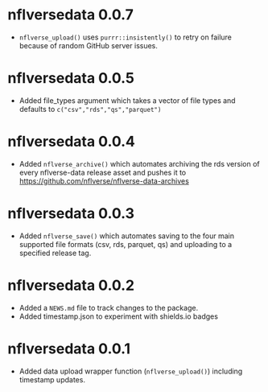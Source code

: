 # nflversedata 0.0.7

* `nflverse_upload()` uses `purrr::insistently()` to retry on failure because of random GitHub server issues. 

# nflversedata 0.0.5 

* Added file_types argument which takes a vector of file types and defaults to `c("csv","rds","qs","parquet")`

# nflversedata 0.0.4

* Added `nflverse_archive()` which automates archiving the rds version of every nflverse-data release asset and pushes it to https://github.com/nflverse/nflverse-data-archives

# nflversedata 0.0.3

* Added `nflverse_save()` which automates saving to the four main supported file formats (csv, rds, parquet, qs) and uploading to a specified release tag.

# nflversedata 0.0.2

* Added a `NEWS.md` file to track changes to the package.
* Added timestamp.json to experiment with shields.io badges

# nflversedata 0.0.1

* Added data upload wrapper function (`nflverse_upload()`) including timestamp updates.

